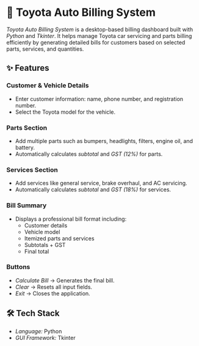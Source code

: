 # 🚗 Toyota Auto Billing System
*Toyota Auto Billing System* is a desktop-based billing dashboard built with *Python* and *Tkinter*. It helps manage Toyota car servicing and parts billing efficiently by generating detailed bills for customers based on selected parts, services, and quantities.

## ✨ Features
### Customer & Vehicle Details
- Enter customer information: name, phone number, and registration number.
- Select the Toyota model for the vehicle.

### Parts Section
- Add multiple parts such as bumpers, headlights, filters, engine oil, and battery.
- Automatically calculates *subtotal* and *GST (12%)* for parts.

### Services Section
- Add services like general service, brake overhaul, and AC servicing.
- Automatically calculates *subtotal* and *GST (18%)* for services.

### Bill Summary
- Displays a professional bill format including:
  - Customer details
  - Vehicle model
  - Itemized parts and services
  - Subtotals + GST
  - Final total

### Buttons
- *Calculate Bill* → Generates the final bill.
- *Clear* → Resets all input fields.
- *Exit* → Closes the application.

## 🛠 Tech Stack
- *Language:* Python  
- *GUI Framework:* Tkinter
